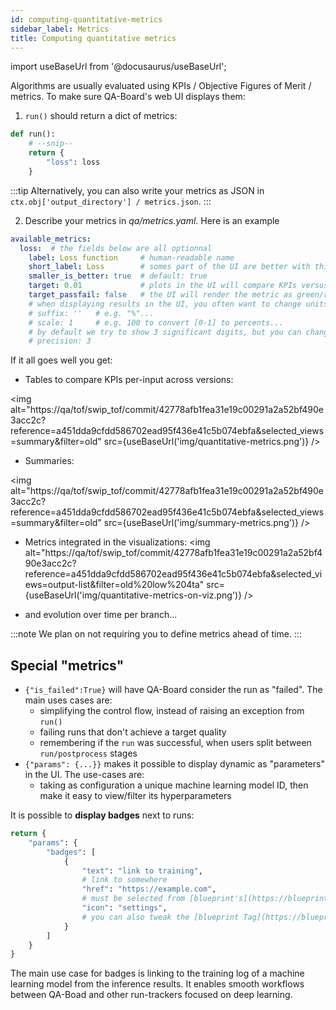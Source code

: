 ```yaml
---
id: computing-quantitative-metrics
sidebar_label: Metrics
title: Computing quantitative metrics
---
```

import useBaseUrl from '@docusaurus/useBaseUrl';

Algorithms are usually evaluated using KPIs / Objective Figures of Merit / metrics. To make sure QA-Board's web UI displays them:

1. `run()` should return a dict of metrics:
```python title="qa/main.py"
def run():
    # --snip--
    return {
        "loss": loss
    }
```

:::tip
Alternatively, you can also write your metrics as JSON in `ctx.obj['output_directory'] / metrics.json`.
:::

2. Describe your metrics in *qa/metrics.yaml*. Here is an example

```yaml title="qa/metrics.yaml (location from qaboard.yaml: outputs.metrics)"
available_metrics:
  loss:  # the fields below are all optionnal
    label: Loss function     # human-readable name
    short_label: Loss        # somes part of the UI are better with thin labels...
    smaller_is_better: true  # default: true
    target: 0.01             # plots in the UI will compare KPIs versus a target if given
    target_passfail: false   # the UI will render the metric as green/red depending on above/below the target
    # when displaying results in the UI, you often want to change units
    # suffix: ''   # e.g. "%"...
    # scale: 1     # e.g. 100 to convert [0-1] to percents...
    # by default we try to show 3 significant digits, but you can change it with
    # precision: 3
```

If it all goes well you get:

- Tables to compare KPIs per-input across versions:

<img alt="https://qa/tof/swip_tof/commit/42778afb1fea31e19c00291a2a52bf490e3acc2c?reference=a451dda9cfdd586702ead95f436e41c5b074ebfa&selected_views=summary&filter=old" src={useBaseUrl('img/quantitative-metrics.png')} />

- Summaries:

<img alt="https://qa/tof/swip_tof/commit/42778afb1fea31e19c00291a2a52bf490e3acc2c?reference=a451dda9cfdd586702ead95f436e41c5b074ebfa&selected_views=summary&filter=old" src={useBaseUrl('img/summary-metrics.png')} />

- Metrics integrated in the visualizations:
<img alt="https://qa/tof/swip_tof/commit/42778afb1fea31e19c00291a2a52bf490e3acc2c?reference=a451dda9cfdd586702ead95f436e41c5b074ebfa&selected_views=output-list&filter=old%20low%204ta" src={useBaseUrl('img/quantitative-metrics-on-viz.png')} />

- and evolution over time per branch...

:::note
We plan on not requiring you to define metrics ahead of time.
:::

## Special "metrics"
- `{"is_failed":True}` will have QA-Board consider the run as "failed". The main uses cases are:
  * simplifying the control flow, instead of raising an exception from `run()`
  * failing runs that don't achieve a target quality
  * remembering if the `run` was successful, when users split between `run/postprocess` stages
- `{"params": {...}}` makes it possible to display dynamic as "parameters" in the UI. The use-cases are:
  * taking as configuration a unique machine learning model ID, then make it easy to view/filter its hyperparameters

It is possible to **display badges** next to runs:

```python
return {
    "params": {
        "badges": [
            {
                "text": "link to training",
                # link to somewhere
                "href": "https://example.com",
                # must be selected from [blueprint's](https://blueprintjs.com/docs/#icons)
                "icon": "settings",
                # you can also tweak the [blueprint Tag](https://blueprintjs.com/docs/#core/components/tag) with `intent`, `style`, `large`, `minimal`
            }
        ]
    }
}
```

The main use case for badges is linking to the training log of a machine learning model from the inference results. It enables smooth workflows between QA-Boad and other run-trackers focused on deep learning.
